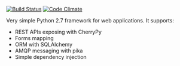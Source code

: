 [![Build Status](https://travis-ci.org/mkorman9/framepy.svg?branch=master)](https://travis-ci.org/mkorman9/framepy)
[![Code Climate](https://codeclimate.com/github/mkorman9/framepy/badges/gpa.svg)](https://codeclimate.com/github/mkorman9/framepy)

Very simple Python 2.7 framework for web applications. It supports:
* REST APIs exposing with CherryPy
* Forms mapping
* ORM with SQLAlchemy
* AMQP messaging with pika
* Simple dependency injection
